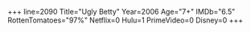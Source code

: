 +++
line=2090
Title="Ugly Betty"
Year=2006
Age="7+"
IMDb="6.5"
RottenTomatoes="97%"
Netflix=0
Hulu=1
PrimeVideo=0
Disney=0
+++

